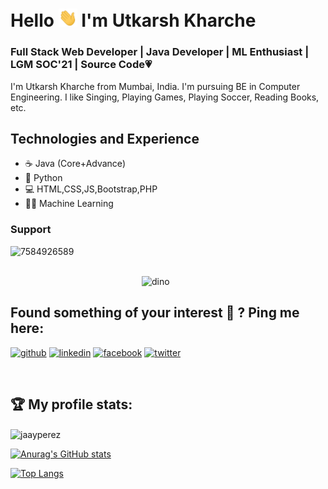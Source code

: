 # Hello <img src="https://github.com/UKROCKZ/UKROCKZ/blob/main/Resources/wave.gif" width="30px"> I'm Utkarsh Kharche
### Full Stack Web Developer | Java Developer | ML Enthusiast | LGM SOC'21 | Source Code:heartpulse:
I'm Utkarsh Kharche from Mumbai, India. I'm pursuing BE in Computer Engineering. I like Singing, Playing Games, Playing Soccer, Reading Books, etc.

## Technologies and Experience
* ☕ Java (Core+Advance)
* 🐍 Python
* 💻 HTML,CSS,JS,Bootstrap,PHP
* 👨‍💻 Machine Learning

<h3 align="left">Support</h3>
<p><a href="https://www.buymeacoffee.com/UtkarshKharche29"> <img align="left" src="https://cdn.buymeacoffee.com/buttons/v2/default-yellow.png" height="50" width="210" alt="7584926589" /></a></p><br><br>

![dino](https://storage.googleapis.com/gweb-uniblog-publish-prod/original_images/Dino_non-birthday_version.gif)

## Found something of your interest 🔎 ? Ping me here:

[<img src='https://cdn.jsdelivr.net/npm/simple-icons@3.0.1/icons/github.svg' alt='github' height='25'>](https://github.com/UtkarshKharche29)  [<img src='https://cdn.jsdelivr.net/npm/simple-icons@3.0.1/icons/linkedin.svg' alt='linkedin' height='25'>](https://www.linkedin.com/in/utkarsh-kharche-a229b2175/)  [<img src='https://cdn.jsdelivr.net/npm/simple-icons@3.0.1/icons/facebook.svg' alt='facebook' height='25'>](https://www.facebook.com/utkarsh.kharche.5)  [<img src='https://cdn.jsdelivr.net/npm/simple-icons@3.0.1/icons/twitter.svg' alt='twitter' height='25'>](https://twitter.com/UtkarshKharche2)  

<br />


<h2>🏆 My profile stats:</h2>

 <p align="center">

 <img align="center" src="https://github-readme-streak-stats.herokuapp.com/?user=jaayperez&" alt="jaayperez" /><br>

 
 [![Anurag's GitHub stats](https://github-readme-stats.vercel.app/api?username=UtkarshKharche29&theme=radical&show_icons=true)](https://github.com/anuraghazra/github-readme-stats) 
 <!-- | --> 
 [![Top Langs](https://github-readme-stats.vercel.app/api/top-langs/?username=UtkarshKharche29&layout=compact&theme=radical&height=100)](https://github.com/anuraghazra/github-readme-stats)
 
 
 </p>  

